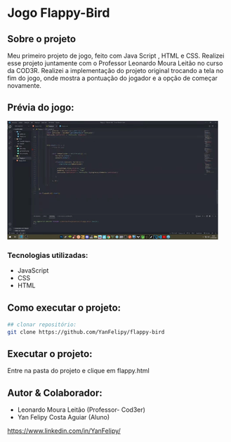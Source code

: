 # Jogo Flappy-Bird 


## Sobre o projeto
   Meu primeiro projeto de jogo, feito com Java Script , HTML e CSS. Realizei esse projeto juntamente com o Professor Leonardo Moura Leitão no curso da COD3R.
Realizei a implementação do projeto original trocando a tela no fim do jogo, onde mostra a pontuação do jogador e a opção de começar novamente.

## Prévia do jogo:
![Mobile 1](https://github.com/YanFelipy/flappy-bird/blob/master/imgs/flappy.gif) 

### Tecnologias utilizadas:
- JavaScript
- CSS
- HTML

## Como executar o projeto:
```bash
## clonar repositório:
git clone https://github.com/YanFelipy/flappy-bird
```
## Executar o projeto:
 Entre na pasta do projeto e clique em flappy.html

## Autor & Colaborador:
 - Leonardo Moura Leitão (Professor- Cod3er)
 - Yan Felipy Costa Aguiar (Aluno)

https://www.linkedin.com/in/YanFelipy/


